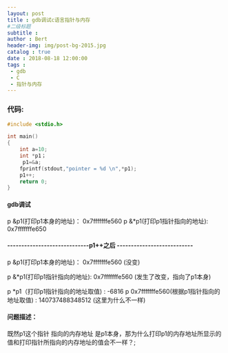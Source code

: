```yaml
---
layout: post
title : gdb调试c语言指针与内存
#二级标题
subtitle : 
author : Bert
header-img: img/post-bg-2015.jpg
catalog : true
date : 2018-08-18 12:00:00
tags :
 - gdb
 - C
 - 指针与内存
---
```


### 代码:

```c
#include <stdio.h>

int main()
{
	int a=10;
	int *p1；
     p1=&a;
	fprintf(stdout,"pointer = %d \n",*p1);
	p1++;
	return 0;
}
```

#### gdb调试

p &p1(打印p1本身的地址)：   0x7fffffffe560
p &*p1(打印p1指针指向的地址): 0x7fffffffe650

#### 		-----------------------------p1++之后	---------------------------

p &p1(打印p1本身的地址)：  0x7fffffffe560 (没变)

p &*p1(打印p1指针指向的地址):	0x7fffffffe560 (发生了改变，指向了p1本身)

 p *p1（打印p1指针指向的地址取值) :	-6816
 p  0x7fffffffe560(根据p1指针指向的地址取值) :	140737488348512   (这里为什么不一样)

#### 问题描述：

既然p1这个指针 指向的内存地址 是p1本身，那为什么打印p1的内存地址所显示的值和打印指针所指向的内存地址的值会不一样？;

